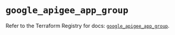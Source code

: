 # `google_apigee_app_group`

Refer to the Terraform Registry for docs: [`google_apigee_app_group`](https://registry.terraform.io/providers/hashicorp/google-beta/6.26.0/docs/resources/google_apigee_app_group).

